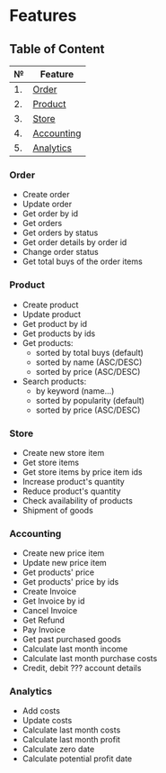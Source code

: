 # Features

## Table of Content

| №| Feature |
| ----------- | ----------- |
| 1.  | [Order](#order)               
| 2.  | [Product](#product)         
| 3.  | [Store](#store)               
| 4.  | [Accounting](#accounting)    
| 5.  | [Analytics](#analytics)     

### Order

- Create order
- Update order
- Get order by id 
- Get orders
- Get orders by status
- Get order details by order id
- Change order status
- Get total buys of the order items

### Product

- Create product
- Update product
- Get product by id
- Get products by ids
- Get products:
    - sorted by total buys (default)
    - sorted by name (ASC/DESC)
    - sorted by price (ASC/DESC)
- Search products:
    - by keyword (name...)
    - sorted by popularity (default)
    - sorted by price (ASC/DESC)

### Store

- Create new store item
- Get store items
- Get store items by price item ids
- Increase product's quantity
- Reduce product's quantity
- Check availability of products
- Shipment of goods

### Accounting

- Create new price item
- Update new price item
- Get products' price
- Get products' price by ids
- Create Invoice
- Get Invoice by id
- Cancel Invoice
- Get Refund
- Pay Invoice
- Get past purchased goods
- Calculate last month income
- Calculate last month purchase costs
- Credit, debit ??? account details

### Analytics

- Add costs
- Update costs
- Calculate last month costs
- Calculate last month profit
- Calculate zero date
- Calculate potential profit date




